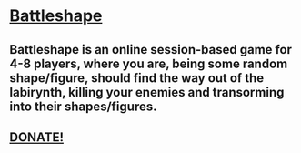 # [Battleshape](http://battleshape.me)
## Battleshape is an online session-based game for 4-8 players, where you are, being some random shape/figure, should find the way out of the labirynth, killing your enemies and transorming into their shapes/figures.


## [DONATE!](https://paypal.me/eserdyuk)
